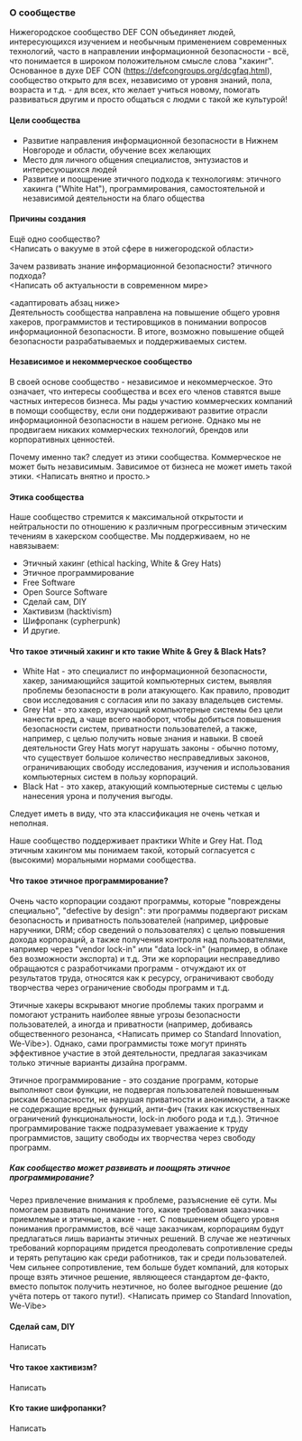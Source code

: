 ### О сообществе
Нижегородское сообщество DEF CON объединяет людей, интересующихся изучением и необычным применением современных технологий, часто в направлении информационной безопасности - всё, что понимается в широком положительном смысле слова "хакинг". Основанное в духе DEF CON (https://defcongroups.org/dcgfaq.html), сообщество открыто для всех, независимо от уровня знаний, пола, возраста и т.д. - для всех, кто желает учиться новому, помогать развиваться другим и просто общаться с людми с такой же культурой!

#### Цели сообщества
- Развитие направления информационной безопасности в Нижнем Новгороде и области, обучение всех желающих
- Место для личного общения специалистов, энтузиастов и интересующихся людей
- Развитие и поощрение этичного подхода к технологиям: этичного хакинга ("White Hat"), программирования, самостоятельной и независимой деятельности на благо общества

#### Причины создания
Ещё одно сообщество?  
<Написать о вакууме в этой сфере в нижегородской области>

Зачем развивать знание информационной безопасности? этичного подхода?  
<Написать об актуальности в современном мире>

<адаптировать абзац ниже>  
Деятельность сообщества направлена на повышение общего уровня хакеров, программистов и тестировщиков в понимании вопросов информационной безопасности. В итоге, возможно повышение общей безопасности разрабатываемых и поддерживаемых систем.

#### Независимое и некоммерческое сообщество
В своей основе сообщество - независимое и некоммерческое. Это означает, что интересы сообщества и всех его членов ставятся выше частных интересов бизнеса. Мы рады участию коммерческих компаний в помощи сообществу, если они поддерживают развитие отрасли информационной безопасности в нашем регионе. Однако мы не продвигаем никаких коммерческих технологий, брендов или корпоративных ценностей.

Почему именно так? следует из этики сообщества. Коммерческое не может быть независимым. Зависимое от бизнеса не может иметь такой этики. <Написать внятно и просто.>

#### Этика сообщества
Наше сообщество стремится к максимальной открытости и нейтральности по отношению к различным прогрессивным этическим течениям в хакерском сообществе. Мы поддерживаем, но не навязываем:
- Этичный хакинг (ethical hacking, White & Grey Hats)
- Этичное программирование
- Free Software
- Open Source Software
- Сделай сам, DIY
- Хактивизм (hacktivism)
- Шифропанк (cypherpunk)
- И другие.

#### Что такое этичный хакинг и кто такие White & Grey & Black Hats?
- White Hat - это специалист по информационной безопасности, хакер, занимающийся защитой компьютерных систем, выявляя проблемы безопасности в роли атакующего. Как правило, проводит свои исследования с согласия или по заказу владельцев системы.  
- Grey Hat - это хакер, изучающий компьютерные системы без цели нанести вред, а чаще всего наоборот, чтобы добиться повышения безопасности систем, приватности пользователей, а также, например, с целью получить новые знания и навыки. В своей деятельности Grey Hats могут нарушать законы - обычно потому, что существует большое количество несправедливых законов, ограничивающих свободу исследования, изучения и использования компьютерных систем в пользу корпораций.  
- Black Hat - это хакер, атакующий компьютерные системы с целью нанесения урона и получения выгоды.  

Следует иметь в виду, что эта классификация не очень четкая и неполная. 

Наше сообщество поддерживает практики White и Grey Hat. Под этичным хакингом мы понимаем такой, который согласуется с (высокими) моральными нормами сообщества.

#### Что такое этичное программирование?
Очень часто корпорации создают программы, которые "повреждены специально", "defective by design": эти программы подвергают рискам безопасность и приватность пользователей (например, цифровые наручники, DRM; сбор сведений о пользователях) с целью повышения дохода корпораций, а также получения контроля над пользователями, например через "vendor lock-in" или "data lock-in" (например, в облаке без возможности экспорта) и т.д. Эти же корпорации несправедливо обращаются с разработчиками программ - отчуждают их от результатов труда, относятся как к ресурсу, ограничивают свободу творчества через ограничение свободы программ и т.д.

Этичные хакеры вскрывают многие проблемы таких программ и помогают устранить наиболее явные угрозы безопасности пользователей, а иногда и приватности (например, добиваясь общественного резонанса, <Написать пример со Standard Innovation, We-Vibe>). Однако, сами программисты тоже могут принять эффективное участие в этой деятельности, предлагая заказчикам только этичные варианты дизайна программ.

Этичное программирование - это создание программ, которые выполняют свои функции, не подвергая пользователей повышенным рискам безопасности, не нарушая приватности и анонимности, а также не содержащие вредных функций, анти-фич (таких как искуственных ограничений функциональности, lock-in любого рода и т.д.). Этичное программирование также подразумевает уважаение к труду программистов, защиту свободы их творчества через свободу программ.

##### Как сообщество может развивать и поощрять этичное программирование?
Через привлечение внимания к проблеме, разъяснение её сути. Мы помогаем развивать понимание того, какие требования заказчика - приемлемые и этичные, а какие - нет. С повышением общего уровня понимания программистов, всё чаще заказчикам, корпорациям будут предлагаться лишь варианты этичных решений. В случае же неэтичных требований корпорациям придется преодолевать сопротивление среды и терять репутацию как среди работников, так и среди пользователей. Чем сильнее сопротивление, тем больше будет компаний, для которых проще взять этичное решение, являющееся стандартом де-факто, вместо попыток получить неэтичное, но более выгодное решение (до учёта потерь от такого пути!). <Написать пример со Standard Innovation, We-Vibe>

#### Сделай сам, DIY
Написать

#### Что такое хактивизм?
Написать

#### Кто такие шифропанки?
Написать
